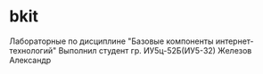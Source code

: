 # bkit
Лабораторные по дисциплине "Базовые компоненты интернет-технологий"
Выполнил студент гр. ИУ5ц-52Б(ИУ5-32) Железов Александр
